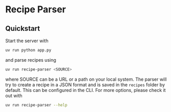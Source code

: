 # Recipe Parser

## Quickstart

Start the server with

```bash
uv run python app.py
```

and parse recipes using

```bash
uv run recipe-parser <SOURCE>
```

where SOURCE can be a URL or a path on your local system. The parser will try to create a recipe in a JSON format and is saved in the `recipes` folder by default. This can be configured in the CLI. For more options, please check it out with

```bash
uv run recipe-parser --help
```